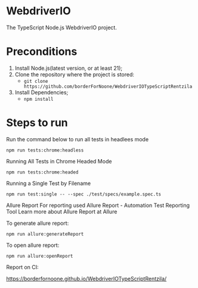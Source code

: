 # WebdriverIO

The TypeScript Node.js WebdriverIO project.

# Preconditions

1. Install Node.js(latest version, or at least 21);
2. Clone the repository where the project is stored:
    - `git clone https://github.com/borderForNoone/WebdriverIOTypeScriptRentzila`
3. Install Dependencies;
    - `npm install`

# Steps to run

Run the command below to run all tests in headlees mode

```
npm run tests:chrome:headless
```

Running All Tests in Chrome Headed Mode

```
npm run tests:chrome:headed
```

Running a Single Test by Filename

```
npm run test:single -- --spec ./test/specs/example.spec.ts
```

Allure Report
For reporting used Allure Report - Automation Test Reporting Tool
Learn more about Allure Report at Allure

To generate allure report:

```
npm run allure:generateReport
```
To open allure report:
```
npm run allure:openReport
```

Report on CI:

https://borderfornoone.github.io/WebdriverIOTypeScriptRentzila/